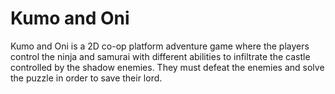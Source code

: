 # Kumo and Oni

Kumo and Oni is a 2D co-op platform adventure game where the players control 
the ninja and samurai with different abilities to infiltrate the castle 
controlled by the shadow enemies. They must defeat the enemies and solve 
the puzzle in order to save their lord. 
